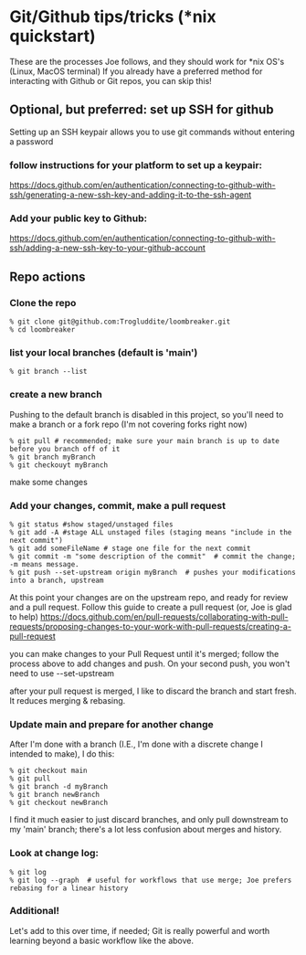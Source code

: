 # Git/Github tips/tricks (*nix quickstart)
These are the processes Joe follows, and they should work for *nix OS's (Linux, MacOS terminal)
If you already have a preferred method for interacting with Github or Git repos, you can skip this!

## Optional, but preferred: set up SSH for github
Setting up an SSH keypair allows you to use git commands without entering a password
### follow instructions for your platform to set up a keypair:
https://docs.github.com/en/authentication/connecting-to-github-with-ssh/generating-a-new-ssh-key-and-adding-it-to-the-ssh-agent
### Add your public key to Github:
https://docs.github.com/en/authentication/connecting-to-github-with-ssh/adding-a-new-ssh-key-to-your-github-account

## Repo actions
### Clone the repo
```
% git clone git@github.com:Trogluddite/loombreaker.git
% cd loombreaker
```
### list your local branches (default is 'main')
```
% git branch --list
```
### create a new branch
Pushing to the default branch is disabled in this project, so you'll need to make a branch or a fork repo (I'm not covering forks right now)
```
% git pull # recommended; make sure your main branch is up to date before you branch off of it
% git branch myBranch
% git checkouyt myBranch
```
make some changes
### Add your changes, commit, make a pull request
```
% git status #show staged/unstaged files
% git add -A #stage ALL unstaged files (staging means "include in the next commit")
% git add someFileName # stage one file for the next commit
% git commit -m "some description of the commit"  # commit the change; -m means message. 
% git push --set-upstream origin myBranch  # pushes your modifications into a branch, upstream
```
At this point your changes are on the upstream repo, and ready for review and a pull request. 
Follow this guide to create a pull request (or, Joe is glad to help)
https://docs.github.com/en/pull-requests/collaborating-with-pull-requests/proposing-changes-to-your-work-with-pull-requests/creating-a-pull-request 

you can make changes to your Pull Request until it's merged; follow the process above to add changes and push. On your second push, you won't need to use --set-upstream

after your pull request is merged, I like to discard the branch and start fresh. It reduces merging & rebasing.
### Update main and prepare for another change
After I'm done with a branch (I.E., I'm done with a discrete change I intended to make), I do this:
```
% git checkout main
% git pull
% git branch -d myBranch
% git branch newBranch
% git checkout newBranch
```
I find it much easier to just discard branches, and only pull downstream to my 'main' branch; there's a lot less confusion about merges and history.
### Look at change log: 
```
% git log
% git log --graph  # useful for workflows that use merge; Joe prefers rebasing for a linear history
```
### Additional!
Let's add to this over time, if needed; Git is really powerful and worth learning beyond a basic workflow like the above.
